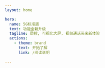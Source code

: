 ```yaml
---
layout: home

hero:
  name: 5G标准版
  text: 功能全新升级
  tagline: 质控, 可视化大屏, 视频通话带来新体验
  actions:
    - theme: brand
      text: 开始了解
      link: /阅读说明
 
---
```

